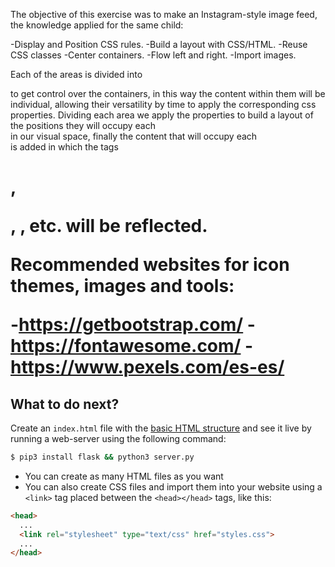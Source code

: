 The objective of this exercise was to make an Instagram-style image feed, the knowledge
applied for the same child:

-Display and Position CSS rules.
-Build a layout with CSS/HTML.
-Reuse CSS classes
-Center containers.
-Flow left and right.
-Import images.

Each of the areas is divided into <div> to get control over the containers,
in this way the content within them will be individual, allowing their versatility by
time to apply the corresponding css properties. Dividing each area we apply the
properties to build a layout of the positions they will occupy
each <div> in our visual space, finally the content that will occupy each <div> is added
in which the tags <h1>, <p>, <img>, etc. will be reflected.

Recommended websites for icon themes, images and tools:

-https://getbootstrap.com/
-https://fontawesome.com/
-https://www.pexels.com/es-es/

## What to do next?

Create an `index.html` file with the [basic HTML structure](http://content.breatheco.de/lesson/what-is-html-learn-html#page-structure) and see it live by running a web-server using the following command:

```sh
$ pip3 install flask && python3 server.py
```

- You can create as many HTML files as you want
- You can also create CSS files and import them into your website using a `<link>` tag placed between the `<head></head>` tags, like this:

```html
<head>
  ...
  <link rel="stylesheet" type="text/css" href="styles.css">
  ...
</head>
```

